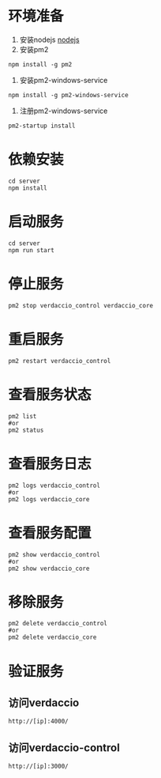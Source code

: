 # 环境准备

1. 安装nodejs
[nodejs](https://nodejs.org/zh-cn/)
1. 安装pm2
```
npm install -g pm2
```
1. 安装pm2-windows-service
```
npm install -g pm2-windows-service
```
1. 注册pm2-windows-service
```
pm2-startup install
```
# 依赖安装
```
cd server
npm install
```
# 启动服务
```
cd server
npm run start
```
# 停止服务
```
pm2 stop verdaccio_control verdaccio_core
```
# 重启服务
```
pm2 restart verdaccio_control
```
# 查看服务状态
```
pm2 list
#or
pm2 status
```
# 查看服务日志
```
pm2 logs verdaccio_control
#or
pm2 logs verdaccio_core
```
# 查看服务配置
```
pm2 show verdaccio_control
#or
pm2 show verdaccio_core
```
# 移除服务
```
pm2 delete verdaccio_control
#or
pm2 delete verdaccio_core
```
# 验证服务

## 访问verdaccio
```
http://[ip]:4000/
```
## 访问verdaccio-control
```
http://[ip]:3000/
```
